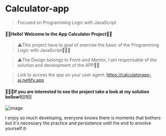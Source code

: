 # Calculator-app
> Focused on Programming Logic with JavaScript

#### 💁‍♂️Hello! Welcome to the App Calculator Project👋👋

> ⚠️This project have to goal of exercise the basic of the Programming Logic with JavaScript👨🏻‍💻

> ⚠️The Design belongs to Front-end Mentor, I am responsable of the solution and development of the APP🙎‍♂️

> Link to access the app on your user agent: https://calculatorapp-aj.netlify.app 

#### 💁🏻‍♂️If you are interested to see the project take a look at my solution bellow👇🏼👇🏼

![image](https://user-images.githubusercontent.com/105549520/225448332-3f028a6c-e994-4730-ab46-730bca85c8e1.png)

I enjoy so much developing, everyone knows there is moments that bothers but it's necessary the practice and persistence until the end to envolve yourself.🤓
